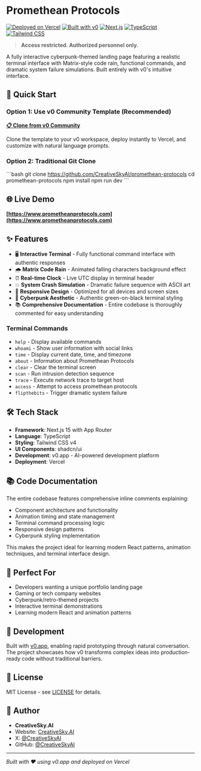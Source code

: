 # Promethean Protocols

[![Deployed on Vercel](https://img.shields.io/badge/Deployed%20on-Vercel-black?style=for-the-badge&logo=vercel)](https://vercel.com/creativeskyai/promethean-protocols)
[![Built with v0](https://img.shields.io/badge/Built%20with-v0.app-black?style=for-the-badge)](https://v0.app/chat/projects/g7RYLC66p8F)
[![Next.js](https://img.shields.io/badge/Next.js-15-black?style=for-the-badge&logo=next.js)](https://nextjs.org/)
[![TypeScript](https://img.shields.io/badge/TypeScript-5-blue?style=for-the-badge&logo=typescript)](https://www.typescriptlang.org/)
[![Tailwind CSS](https://img.shields.io/badge/Tailwind_CSS-4-38B2AC?style=for-the-badge&logo=tailwind-css)](https://tailwindcss.com/)

> **Access restricted. Authorized personnel only.**

A fully interactive cyberpunk-themed landing page featuring a realistic terminal interface with Matrix-style code rain, functional commands, and dramatic system failure simulations. Built entirely with v0's intuitive interface.

## 🚀 Quick Start

### Option 1: Use v0 Community Template (Recommended)
**[📋 Clone from v0 Community](https://v0.app/community/cyberpunk-terminal-landing-page-8JxLcDfLPsc?b=b_94iBUcP8HMa)**

Clone the template to your v0 workspace, deploy instantly to Vercel, and customize with natural language prompts.

### Option 2: Traditional Git Clone
\`\`\`bash
git clone https://github.com/CreativeSkyAI/promethean-protocols
cd promethean-protocols
npm install
npm run dev
\`\`\`

## 🌐 Live Demo
**[https://www.prometheanprotocols.com](https://www.prometheanprotocols.com)**

## ✨ Features

- 🖥️ **Interactive Terminal** - Fully functional command interface with authentic responses
- 🌧️ **Matrix Code Rain** - Animated falling characters background effect
- ⏰ **Real-time Clock** - Live UTC display in terminal header
- 💥 **System Crash Simulation** - Dramatic failure sequence with ASCII art
- 📱 **Responsive Design** - Optimized for all devices and screen sizes
- 🎨 **Cyberpunk Aesthetic** - Authentic green-on-black terminal styling
- 📚 **Comprehensive Documentation** - Entire codebase is thoroughly commented for easy understanding

### Terminal Commands
- `help` - Display available commands
- `whoami` - Show user information with social links
- `time` - Display current date, time, and timezone
- `about` - Information about Promethean Protocols
- `clear` - Clear the terminal screen
- `scan` - Run intrusion detection sequence
- `trace` - Execute network trace to target host
- `access` - Attempt to access promethean protocols
- `flipthebits` - Trigger dramatic system failure

## 🛠️ Tech Stack

- **Framework**: Next.js 15 with App Router
- **Language**: TypeScript
- **Styling**: Tailwind CSS v4
- **UI Components**: shadcn/ui
- **Development**: v0.app - AI-powered development platform
- **Deployment**: Vercel

## 📚 Code Documentation

The entire codebase features comprehensive inline comments explaining:
- Component architecture and functionality
- Animation timing and state management
- Terminal command processing logic
- Responsive design patterns
- Cyberpunk styling implementation

This makes the project ideal for learning modern React patterns, animation techniques, and terminal interface design.

## 🎯 Perfect For

- Developers wanting a unique portfolio landing page
- Gaming or tech company websites
- Cyberpunk/retro-themed projects
- Interactive terminal demonstrations
- Learning modern React and animation patterns

## 🔧 Development

Built with [v0.app](https://v0.app/), enabling rapid prototyping through natural conversation. The project showcases how v0 transforms complex ideas into production-ready code without traditional barriers.

## 📄 License

MIT License - see [LICENSE](LICENSE) for details.

## 👤 Author

- **CreativeSky.AI**
- Website: [CreativeSky.AI](https://creativesky.ai)
- X: [@CreativeSkyAI](https://x.com/CreativeSkyAI)
- GitHub: [@CreativeSkyAI](https://github.com/CreativeSkyAI)

---

*Built with ❤️ using v0.app and deployed on Vercel*
